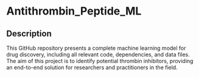 # Antithrombin_Peptide_ML

## Description
This GitHub repository presents a complete machine learning model for drug discovery, including all relevant code, dependencies, and data files. The aim of this project is to identify potential thrombin inhibitors, providing an end-to-end solution for researchers and practitioners in the field.
